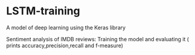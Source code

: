 # LSTM-training
A model of deep learning using the Keras library

Sentiment analysis of IMDB reviews:
Training the model and evaluating it ( prints accuracy,precision,recall and f-measure)
